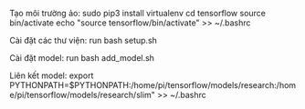 Tạo môi trường ảo:
sudo pip3 install virtualenv
cd tensorflow
source bin/activate
echo "source tensorflow/bin/activate" >> ~/.bashrc

Cài đặt các thư viện:
run bash setup.sh

Cài đặt model:
run bash add_model.sh

Liên kết model:
export PYTHONPATH=$PYTHONPATH:/home/pi/tensorflow/models/research:/home/pi/tensorflow/models/research/slim" >> ~/.bashrc